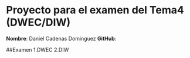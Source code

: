 # Proyecto para el examen del Tema4 (DWEC/DIW)

**Nombre**: Daniel Cadenas Dominguez
**GitHub**:

##Examen
1.DWEC
2.DIW